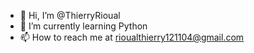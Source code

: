 - 👋 Hi, I’m @ThierryRioual
- 🌱 I’m currently learning Python
- 📫 How to reach me at rioualthierry121104@gmail.com

<!---
ThierryRioual/ThierryRioual is a ✨ special ✨ repository because its `README.md` (this file) appears on your GitHub profile.
You can click the Preview link to take a look at your changes.
--->
